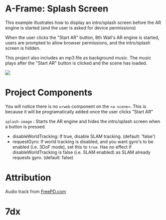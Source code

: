 # A-Frame: Splash Screen

This example illustrates how to display an intro/splash screen before the AR engine is started (and the user is asked for device permissions)

When the user clicks the "Start AR" button, 8th Wall's AR engine is started, users are prompted to allow browser permissions, and the intro/splash screen is hidden.

This project also includes an mp3 file as background music.  The music plays after the "Start AR" button is clicked and the scene has loaded.

![](https://media.giphy.com/media/aw58UOvxv9nQYZmY9a/giphy.gif)

# Project Components

You will notice there is no ```xrweb``` component on the ```<a-scene>```.  This is because it will be programatically added once the user clicks "Start AR"

```splash-image``` : Starts the AR engine and hides the intro/splash screen when a button is pressed.

- disableWorldTracking: If true, disable SLAM tracking. (default: 'false')
- requestGyro: If world tracking is disabled, and you want gyro's to be enabled (i.e. 3DoF mode), set this to ```true```.
Has no effect if disableWorldTracking is false (i.e. SLAM enabled) as SLAM already requests gyro. (default: false)

# Attribution

Audio track from [FreePD.com](https://freepd.com/music/Magical%20Transition.mp3)
# 7dx
